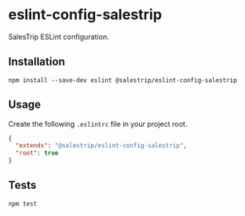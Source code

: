 # eslint-config-salestrip

SalesTrip ESLint configuration.

## Installation

    npm install --save-dev eslint @salestrip/eslint-config-salestrip

## Usage

Create the following `.eslintrc` file in your project root.

```json
{
  "extends": "@salestrip/eslint-config-salestrip",
  "root": true
}
```

## Tests

    npm test
